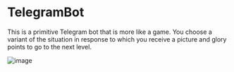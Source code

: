 # TelegramBot
This is a primitive Telegram bot that is more like a game. You choose a variant of the situation in response to which you receive a picture and glory points to go to the next level.

![image](https://github.com/VasyaMamchur/TelegramBot/assets/99388014/386e998e-7d6d-49f5-ad8c-59e9122fc613)
